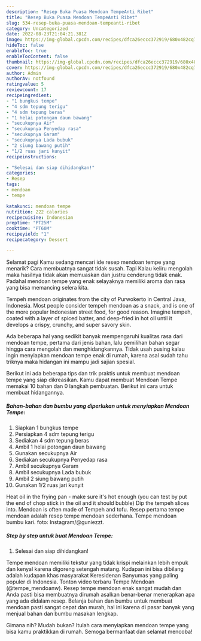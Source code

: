 ```yaml
---
description: "Resep Buka Puasa Mendoan TempeAnti Ribet"
title: "Resep Buka Puasa Mendoan TempeAnti Ribet"
slug: 534-resep-buka-puasa-mendoan-tempeanti-ribet
category: Uncategorized
date: 2022-08-23T21:04:21.381Z
image: https://img-global.cpcdn.com/recipes/dfca26eccc372919/680x482cq70/mendoan-tempe-foto-resep-utama.jpg
hideToc: false
enableToc: true
enableTocContent: false
thumbnail: https://img-global.cpcdn.com/recipes/dfca26eccc372919/680x482cq70/mendoan-tempe-foto-resep-utama.jpg
cover: https://img-global.cpcdn.com/recipes/dfca26eccc372919/680x482cq70/mendoan-tempe-foto-resep-utama.jpg
author: Admin
authorAv: notfound
ratingvalue: 5
reviewcount: 17
recipeingredient:
- "1 bungkus tempe"
- "4 sdm tepung terigu"
- "4 sdm tepung beras"
- "1 helai potongan daun bawang"
- "secukupnya Air"
- "secukupnya Penyedap rasa"
- "secukupnya Garam"
- "secukupnya Lada bubuk"
- "2 siung bawang putih"
- "1/2 ruas jari kunyit"
recipeinstructions:

- "Selesai dan siap dihidangkan!"
categories:
- Resep
tags:
- mendoan
- tempe

katakunci: mendoan tempe 
nutrition: 222 calories
recipecuisine: Indonesian
preptime: "PT25M"
cooktime: "PT60M"
recipeyield: "1"
recipecategory: Dessert

---
```



Selamat pagi Kamu sedang mencari ide resep mendoan tempe yang menarik? Cara membuatnya sangat tidak susah. Tapi Kalau keliru mengolah maka hasilnya tidak akan memuaskan dan justru cenderung tidak enak. Padahal mendoan tempe yang enak selayaknya memiliki aroma dan rasa yang bisa memancing selera kita.


Tempeh mendoan originates from the city of Purwokerto in Central Java, Indonesia. Most people consider tempeh mendoan as a snack, and is one of the more popular Indonesian street food, for good reason. Imagine tempeh, coated with a layer of spiced batter, and deep-fried in hot oil until it develops a crispy, crunchy, and super savory skin.

Ada beberapa hal yang sedikit banyak mempengaruhi kualitas rasa dari mendoan tempe, pertama dari jenis bahan, lalu pemilihan bahan segar hingga cara mengolah dan menghidangkannya. Tidak usah pusing kalau ingin menyiapkan mendoan tempe enak di rumah, karena asal sudah tahu triknya maka hidangan ini mampu jadi sajian spesial.


Berikut ini ada beberapa tips dan trik praktis untuk membuat mendoan tempe yang siap dikreasikan. Kamu dapat membuat Mendoan Tempe memakai 10 bahan dan 0 langkah pembuatan. Berikut ini cara untuk membuat hidangannya.

<!--inarticleads1-->

##### Bahan-bahan dan bumbu yang diperlukan untuk menyiapkan Mendoan Tempe:

1. Siapkan 1 bungkus tempe
1. Persiapkan 4 sdm tepung terigu
1. Sediakan 4 sdm tepung beras
1. Ambil 1 helai potongan daun bawang
1. Gunakan secukupnya Air
1. Sediakan secukupnya Penyedap rasa
1. Ambil secukupnya Garam
1. Ambil secukupnya Lada bubuk
1. Ambil 2 siung bawang putih
1. Gunakan 1/2 ruas jari kunyit


Heat oil in the frying pan - make sure it&#39;s hot enough (you can test by put the end of chop stick in the oil and it should bubble) Dip the tempeh slices into. Mendoan is often made of Tempeh and tofu. Resep pertama tempe mendoan adalah resep tempe mendoan sederhana. Tempe mendoan bumbu kari. foto: Instagram/@guniezzt. 

<!--inarticleads2-->

##### Step by step untuk buat Mendoan Tempe:


1. Selesai dan siap dihidangkan!

Tempe mendoan memiliki tekstur yang tidak krispi melainkan lebih empuk dan kenyal karena digoreng setengah matang. Kudapan ini bisa dibilang adalah kudapan khas masyarakat Keresidenan Banyumas yang paling populer di Indonesia. Tonton video terbaru Tempe Mendoan (@tempe_mendoanw). Resep tempe mendoan enak sangat mudah dan Anda pasti bisa membuatnya dirumah asalkan benar-benar menerapkan apa yang ada didalam resep. Belanja bahan dan bumbu untuk membuat mendoan pasti sangat cepat dan murah, hal ini karena di pasar banyak yang menjual bahan dan bumbu masakan lengkap. 

Gimana nih? Mudah bukan? Itulah cara menyiapkan mendoan tempe yang bisa kamu praktikkan di rumah. Semoga bermanfaat dan selamat mencoba!
